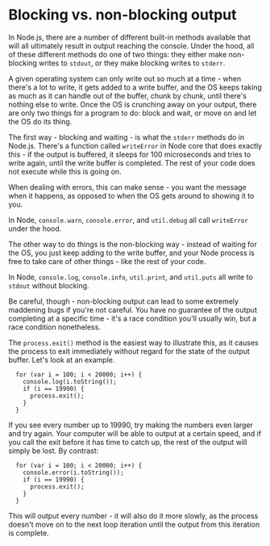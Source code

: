 # Blocking vs. non-blocking output

In Node.js, there are a number of different built-in methods available that will all ultimately result in output reaching the console.  Under the hood, all of these different methods do one of two things: they either make non-blocking writes to `stdout`, or they make blocking writes to `stderr`.

A given operating system can only write out so much at a time - when there's a lot to write, it gets added to a write buffer, and the OS keeps taking as much as it can handle out of the buffer, chunk by chunk, until there's nothing else to write.  Once the OS is crunching away on your output, there are only two things for a program to do: block and wait, or move on and let the OS do its thing.

The first way - blocking and waiting - is what the `stderr` methods do in Node.js.  There's a function called `writeError` in Node core that does exactly this - if the output is buffered, it sleeps for 100 microseconds and tries to write again, until the write buffer is completed.  The rest of your code does not execute while this is going on.

When dealing with errors, this can make sense - you want the message when it happens, as opposed to when the OS gets around to showing it to you.

In Node, `console.warn`, `console.error`, and `util.debug` all call `writeError` under the hood.

The other way to do things is the non-blocking way - instead of waiting for the OS, you just keep adding to the write buffer, and your Node process is free to take care of other things - like the rest of your code.

In Node, `console.log`, `console.info`, `util.print`, and `util.puts` all write to `stdout` without blocking.

Be careful, though - non-blocking output can lead to some extremely maddening bugs if you're not careful.  You have no guarantee of the output completing at a specific time - it's a race condition you'll usually win, but a race condition nonetheless.

The `process.exit()` method is the easiest way to illustrate this, as it causes the process to exit immediately without regard for the state of the output buffer.  Let's look at an example. 

      for (var i = 100; i < 20000; i++) {
        console.log(i.toString());
        if (i == 19990) {
          process.exit();
        }
      }

If you see every number up to 19990, try making the numbers even larger and try again.  Your computer will be able to output at a certain speed, and if you call the exit before it has time to catch up, the rest of the output will simply be lost.  By contrast:

      for (var i = 100; i < 20000; i++) {
        console.error(i.toString());
        if (i == 19990) {
          process.exit();
        }
      }

This will output every number - it will also do it more slowly, as the process doesn't move on to the next loop iteration until the output from this iteration is complete.